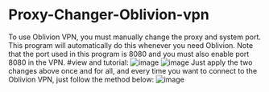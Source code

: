 # Proxy-Changer-Oblivion-vpn
To use Oblivion VPN, you must manually change the proxy and system port. This program will automatically do this whenever you need Oblivion.
Note that the port used in this program is 8080 and you must also enable port 8080 in the VPN.
#view and tutorial:
![image](https://github.com/user-attachments/assets/96782581-75cd-4243-9f1c-9aeecde614a5)
![image](https://github.com/user-attachments/assets/3477a6a0-8bff-408d-8deb-a126d65b3eb6)
Just apply the two changes above once and for all, and every time you want to connect to the Oblivion VPN, just follow the method below:
![image](https://github.com/user-attachments/assets/07c5905a-0db9-43f9-8a6a-44c8e713e5a9)

